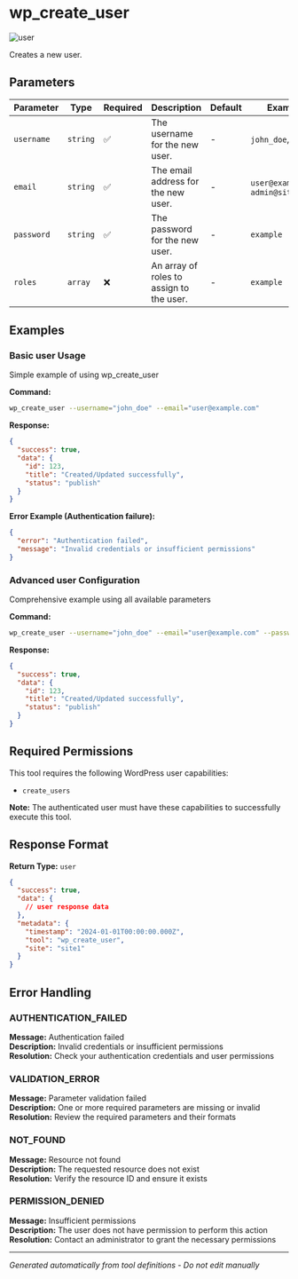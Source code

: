 # wp_create_user

![user](https://img.shields.io/badge/category-user-lightgrey)

Creates a new user.

## Parameters

| Parameter  | Type     | Required | Description                              | Default | Examples                             |
| ---------- | -------- | -------- | ---------------------------------------- | ------- | ------------------------------------ |
| `username` | `string` | ✅       | The username for the new user.           | -       | `john_doe`, `admin`                  |
| `email`    | `string` | ✅       | The email address for the new user.      | -       | `user@example.com`, `admin@site.com` |
| `password` | `string` | ✅       | The password for the new user.           | -       | `example`                            |
| `roles`    | `array`  | ❌       | An array of roles to assign to the user. | -       | `example`                            |

## Examples

### Basic user Usage

Simple example of using wp_create_user

**Command:**

```bash
wp_create_user --username="john_doe" --email="user@example.com"
```

**Response:**

```json
{
  "success": true,
  "data": {
    "id": 123,
    "title": "Created/Updated successfully",
    "status": "publish"
  }
}
```

**Error Example (Authentication failure):**

```json
{
  "error": "Authentication failed",
  "message": "Invalid credentials or insufficient permissions"
}
```

### Advanced user Configuration

Comprehensive example using all available parameters

**Command:**

```bash
wp_create_user --username="john_doe" --email="user@example.com" --password="example_value" --roles="example_value"
```

**Response:**

```json
{
  "success": true,
  "data": {
    "id": 123,
    "title": "Created/Updated successfully",
    "status": "publish"
  }
}
```

## Required Permissions

This tool requires the following WordPress user capabilities:

- `create_users`

**Note:** The authenticated user must have these capabilities to successfully execute this tool.

## Response Format

**Return Type:** `user`

```json
{
  "success": true,
  "data": {
    // user response data
  },
  "metadata": {
    "timestamp": "2024-01-01T00:00:00.000Z",
    "tool": "wp_create_user",
    "site": "site1"
  }
}
```

## Error Handling

### AUTHENTICATION_FAILED

**Message:** Authentication failed  
**Description:** Invalid credentials or insufficient permissions  
**Resolution:** Check your authentication credentials and user permissions

### VALIDATION_ERROR

**Message:** Parameter validation failed  
**Description:** One or more required parameters are missing or invalid  
**Resolution:** Review the required parameters and their formats

### NOT_FOUND

**Message:** Resource not found  
**Description:** The requested resource does not exist  
**Resolution:** Verify the resource ID and ensure it exists

### PERMISSION_DENIED

**Message:** Insufficient permissions  
**Description:** The user does not have permission to perform this action  
**Resolution:** Contact an administrator to grant the necessary permissions

---

_Generated automatically from tool definitions - Do not edit manually_
